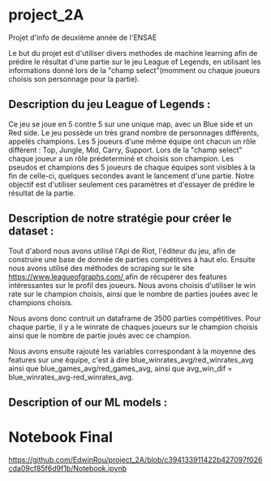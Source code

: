 # project_2A
Projet d'info de deuxième année de l'ENSAE

Le but du projet est d'utiliser divers methodes de machine learning afin de prédire le résultat d'une partie sur le jeu League of Legends, en utilisant les informations donné lors de la "champ select"(momment ou chaque joueurs choisis son personnage pour la partie).

## Description du jeu League of Legends :

Ce jeu se joue en 5 contre 5 sur une unique map, avec un Blue side et un Red side. Le jeu possède un très grand nombre de personnages différents, appelés champions.
Les 5 joueurs d'une même équipe ont chacun un rôle différent : Top, Jungle, Mid, Carry, Support.
Lors de la "champ select" chaque joueur a un rôle prédeterminé et choisis son champion. Les pseudos et champions des 5 joueurs de chaque équipes sont visibles à la fin de celle-ci, quelques secondes avant le lancement d'une partie.
Notre objectif est d'utiliser seulement ces paramètres et d'essayer de prédire le résultat de la partie.

## Description de notre stratégie pour créer le dataset :

Tout d'abord nous avons utilisé l'Api de Riot, l'éditeur du jeu, afin de construire une base de donnée de parties compétitves à haut elo.
Ensuite nous avons utilisé des méthodes de scraping sur le site [https://www.leagueofgraphs.com/ ](https://www.leagueofgraphs.com/fr/) afin de récupérer des features intéressantes sur le profil des joueurs.
Nous avons choisis d'utiliser le win rate sur le champion choisis, ainsi que le nombre de parties jouées avec le champions choisis.

Nous avons donc contruit un dataframe de 3500 parties compétitives. Pour chaque partie, il y a le winrate de chaques joueurs sur le champion choisis ainsi que le nombre de partie joués avec ce champion.

Nous avons ensuite rajouté les variables correspondant à la moyenne des features sur une équipe, c'est à dire blue_winrates_avg/red_winrates_avg ainsi que blue_games_avg/red_games_avg, ainsi que avg_win_dif = blue_winrates_avg-red_winrates_avg.



## Description of our ML models :


# Notebook Final
https://github.com/EdwinRou/project_2A/blob/c394133911422b427097f026cda09cf85f6d9f1b/Notebook.ipynb
